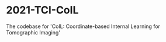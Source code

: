 # 2021-TCI-CoIL
The codebase for 'CoIL: Coordinate-based Internal Learning for Tomographic Imaging'
